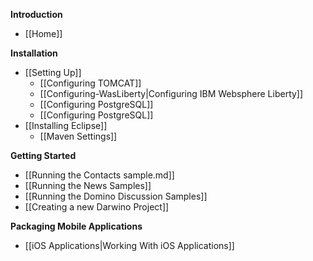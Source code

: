 **Introduction**

* [[Home]]

**Installation**

* [[Setting Up]]
	* [[Configuring TOMCAT]]
	* [[Configuring-WasLiberty|Configuring IBM Websphere Liberty]]
	* [[Configuring PostgreSQL]]
	* [[Configuring PostgreSQL]]
* [[Installing Eclipse]]
	* [[Maven Settings]]

**Getting Started**

* [[Running the Contacts sample.md]]
* [[Running the News Samples]]
* [[Running the Domino Discussion Samples]]
* [[Creating a new Darwino Project]]

**Packaging Mobile Applications**

* [[iOS Applications|Working With iOS Applications]]